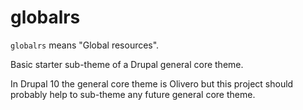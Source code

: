 # globalrs

`globalrs` means "Global resources".

Basic starter sub-theme of a Drupal general core theme.

In Drupal 10 the general core theme is Olivero but this project should probably help to sub-theme any future general core theme.
